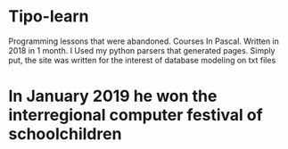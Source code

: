 # Tipo-learn

Programming lessons that were abandoned.
Courses In Pascal. Written in 2018 in 1 month. 
I Used my python parsers that generated pages. Simply put, the site was written for the interest of database modeling on txt files

# In January 2019 he won the interregional computer festival of schoolchildren
